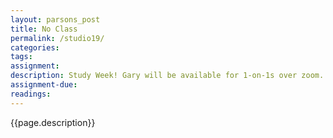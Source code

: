 ```yaml
---  
layout: parsons_post  
title: No Class
permalink: /studio19/  
categories:   
tags:  
assignment: 
description: Study Week! Gary will be available for 1-on-1s over zoom.
assignment-due: 
readings: 
---  
```


{{page.description}}


